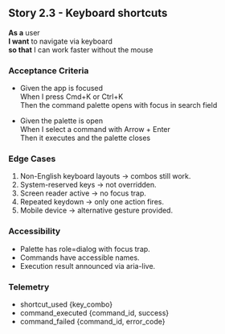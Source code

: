 ## Story 2.3 - Keyboard shortcuts

**As a** user  
**I want** to navigate via keyboard  
**so that** I can work faster without the mouse

### Acceptance Criteria

- Given the app is focused  
  When I press Cmd+K or Ctrl+K  
  Then the command palette opens with focus in search field

- Given the palette is open  
  When I select a command with Arrow + Enter  
  Then it executes and the palette closes

### Edge Cases

1. Non-English keyboard layouts → combos still work.
2. System-reserved keys → not overridden.
3. Screen reader active → no focus trap.
4. Repeated keydown → only one action fires.
5. Mobile device → alternative gesture provided.

### Accessibility

- Palette has role=dialog with focus trap.
- Commands have accessible names.
- Execution result announced via aria-live.

### Telemetry

- shortcut_used {key_combo}
- command_executed {command_id, success}
- command_failed {command_id, error_code}
